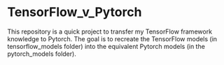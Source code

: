 # TensorFlow_v_Pytorch
This repository is a quick project to transfer my TensorFlow framework knowledge to Pytorch. The goal is to recreate the TensorFlow models (in tensorflow_models folder) into the equivalent Pytorch models (in the pytorch_models folder).
